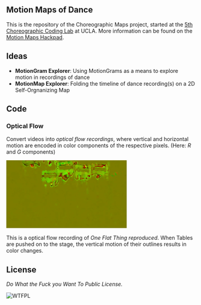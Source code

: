 ## Motion Maps of Dance ##

This is the repository of the Choreographic Maps project, started at the [5th Choreographic Coding Lab](http://choreographiccoding.org/content/5th-choreographic-coding-lab-14-19-september-2015) at UCLA. More information can be found on the [Motion Maps Hackpad](https://motionbank.hackpad.com/Motion-Maps-of-Dance-bCp115GQkTE).

## Ideas ##

* **MotionGram Explorer**: Using MotionGrams as a means to explore motion in recordings of dance
* **MotionMap Explorer**: Folding the timeline of dance recording(s) on a 2D Self-Orgnanizing Map

## Code ##

### Optical Flow ###

Convert videos into *optical flow recordings*, where vertical and horizontal motion are encoded in color components of the respective pixels. (Here: *R* and *G* components)

![](colorflow-anim-2.gif)

This is a optical flow recording of *One Flat Thing reproduced*.  When Tables are pushed on to the stage, the vertical motion of their outlines results in color changes.

## License ##

*Do What the Fuck you Want To Public License.*

![WTFPL](https://upload.wikimedia.org/wikipedia/commons/thumb/0/0a/WTFPL_badge.svg/151px-WTFPL_badge.svg.png)


